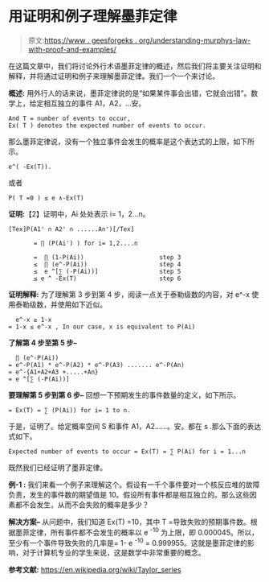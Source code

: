 # 用证明和例子理解墨菲定律

> 原文:[https://www . geesforgeks . org/understanding-murphys-law-with-proof-and-examples/](https://www.geeksforgeeks.org/understanding-murphys-law-with-proofs-and-examples/)

在这篇文章中，我们将讨论外行术语墨菲定律的概述，然后我们将主要关注证明和解释，并将通过证明和例子来理解墨菲定律。我们一个一个来讨论。

**概述:**
用外行人的话来说，墨菲定律说的是“如果某件事会出错，它就会出错”。数学上，给定相互独立的事件 A1，A2，…安。

```
And T = number of events to occur,
Ex( T ) denotes the expected number of events to occur.
```

那么墨菲定律说，没有一个独立事件会发生的概率是这个表达式的上限，如下所示。

```
e^( -Ex(T)).  
```

或者

```
P( T =0 ) ≤ e ∧-Ex(T)                                         
```

**证明:**【2】证明中，Ai 处处表示 i= 1，2…n。

```
[Tex]P(A1' ∩ A2' ∩ ......An')[/Tex]
```

```
       = ∏ (P(Ai') ) for i= 1,2....n
```

```
       =  ∏ (1-P(Ai))                     step 3 
       ≤  ∏ (e^-P(Ai))                    step 4
       ≤  e ^[∑ (-P(Ai))]                 step 5
       ≤ e ^ -Ex(T)                       step 6
```

**证明解释:**
为了理解第 3 步到第 4 步，阅读一点关于泰勒级数的内容，对 e^-x 使用泰勒级数，并使用如下近似。

```
  e^-x ≥ 1-x 
= 1-x ≤ e^-x , In our case, x is equivalent to P(Ai)
```

**了解第 4 步至第 5 步–**

```
  ∏ (e^-P(Ai))   
= e^-P(A1) * e^-P(A2) * e^-P(A3) ....... e^-P(An)
= e^-{A1+A2+A3 +.....+An}
= e ^[∑ (-P(Ai))]
```

**要理解第 5 步到第 6 步–**
回想一下预期发生的事件数量的定义，如下所示。

```
= Ex(T) = ∑ (P(Ai)) for i= 1 to n.
```

于是，证明了。给定概率空间 S 和事件 A1，A2……。安。都在 s .那么下面的表达式如下。

```
Expected number of events to occur = Ex(T) = ∑ P(Ai) for i = 1...n
```

既然我们已经证明了墨菲定律。

**例-1 :**
我们来看一个例子来理解这个。假设有一千个事件要对一个核反应堆的故障负责，发生的事件数的期望值是 10。假设所有事件都是相互独立的。那么这些因素都不会发生，从而不会失败的概率是多少？

**解决方案–**
从问题中，我们知道 Ex(T) =10，其中 T =导致失败的预期事件数。根据墨菲定律，所有事件都不会发生的概率以 e <sup>-10</sup> 为上限，即 0.000045。所以，至少有一个事件导致失败的几率是= 1- e <sup>-10</sup> = 0.999955。这就是墨菲定律的影响，对于计算机专业的学生来说，这是数学中非常重要的概念。

**参考文献:**
https://en.wikipedia.org/wiki/Taylor_series